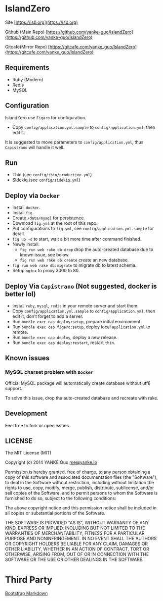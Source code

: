 # IslandZero

Site    [https://is0.org](https://is0.org)

Github (Main Repo)  [https://github.com/yanke-guo/IslandZero](https://github.com/yanke-guo/IslandZero)

Gitcafe(Mirror Repo) [https://gitcafe.com/yanke_guo/IslandZero](https://gitcafe.com/yanke_guo/IslandZero)

## Requirements

-  Ruby (Modern)
-  Redis
-  MySQL

## Configuration

IslandZero use `Figaro` for configuration.

-  Copy `config/application.yml.sample` to `config/application.yml`, then edit it.

It is suggested to move parameters to `config/application.yml`, thus `Capistrano` will handle it well.

## Run

-  Thin     (see `config/thin/production.yml`)
-  Sidekiq  (see `config/sidekiq.yml`)

## Deploy via `Docker`

- Install `docker`.
- Install `fig`.
- Create `/data/mysql` for persistence.
- Download `fig.yml` at the root of this repo.
- Put configurations to `fig.yml`, see `config/application.yml.sample` for detail.
- `fig up -d` to start, wait a bit more time after command finished.
- Newly install:
  - `fig run web rake db:drop` drop the auto-created database due to known issue, see below.
  - `fig run web rake db:create` create an new database.
- `fig run web rake db:migrate` to migrate db to latest schema.
- Setup `nginx` to proxy 3000 to 80.

## Deploy Via `Capistrano` (Not suggested, docker is better lol)

-  Install `ruby`, `mysql`, `redis` in your remote server and start them.
-  Copy `config/application.yml.sample` to `config/application.yml`, then edit it, don't forget to add a server.
-  Run  `bundle exec cap deploy:setup`, prepare initial environment.
-  Run  `bundle exec cap figaro:setup`, deploy local `application.yml` to remote.
-  Run  `bundle exec cap deploy`, deploy a new release.
-  Run  `bundle exec cap deploy:restart`, restart `thin`.

## Known issues

### MySQL charset problem with `Docker`

Official MySQL package will automatically create database without utf8 support.

To solve this issue, drop the auto-created database and recreate with rake.

## Development

Feel free to fork or open issues.

## LICENSE

The MIT License (MIT)

Copyright (c) 2014 YANKE Guo <me@yanke.io>

Permission is hereby granted, free of charge, to any person obtaining a copy
of this software and associated documentation files (the "Software"), to deal
in the Software without restriction, including without limitation the rights
to use, copy, modify, merge, publish, distribute, sublicense, and/or sell
copies of the Software, and to permit persons to whom the Software is
furnished to do so, subject to the following conditions:

The above copyright notice and this permission notice shall be included in
all copies or substantial portions of the Software.

THE SOFTWARE IS PROVIDED "AS IS", WITHOUT WARRANTY OF ANY KIND, EXPRESS OR
IMPLIED, INCLUDING BUT NOT LIMITED TO THE WARRANTIES OF MERCHANTABILITY,
FITNESS FOR A PARTICULAR PURPOSE AND NONINFRINGEMENT. IN NO EVENT SHALL THE
AUTHORS OR COPYRIGHT HOLDERS BE LIABLE FOR ANY CLAIM, DAMAGES OR OTHER
LIABILITY, WHETHER IN AN ACTION OF CONTRACT, TORT OR OTHERWISE, ARISING FROM,
OUT OF OR IN CONNECTION WITH THE SOFTWARE OR THE USE OR OTHER DEALINGS IN
THE SOFTWARE.

# Third Party

[Bootstrap Markdown](http://toopay.github.io/bootstrap-markdown/)
